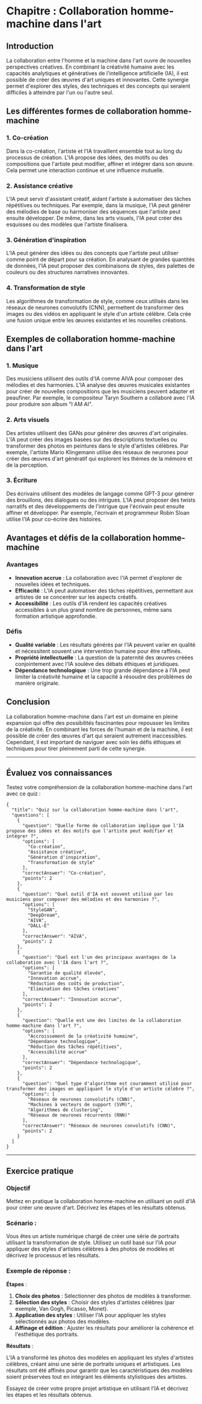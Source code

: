# Chapitre : Collaboration homme-machine dans l'art

## Introduction

La collaboration entre l'homme et la machine dans l'art ouvre de nouvelles perspectives créatives. En combinant la créativité humaine avec les capacités analytiques et génératives de l'intelligence artificielle (IA), il est possible de créer des œuvres d'art uniques et innovantes. Cette synergie permet d'explorer des styles, des techniques et des concepts qui seraient difficiles à atteindre par l'un ou l'autre seul.

## Les différentes formes de collaboration homme-machine

### 1. Co-création

Dans la co-création, l'artiste et l'IA travaillent ensemble tout au long du processus de création. L'IA propose des idées, des motifs ou des compositions que l'artiste peut modifier, affiner et intégrer dans son œuvre. Cela permet une interaction continue et une influence mutuelle.

### 2. Assistance créative

L'IA peut servir d'assistant créatif, aidant l'artiste à automatiser des tâches répétitives ou techniques. Par exemple, dans la musique, l'IA peut générer des mélodies de base ou harmoniser des séquences que l'artiste peut ensuite développer. De même, dans les arts visuels, l'IA peut créer des esquisses ou des modèles que l'artiste finalisera.

### 3. Génération d'inspiration

L'IA peut générer des idées ou des concepts que l'artiste peut utiliser comme point de départ pour sa création. En analysant de grandes quantités de données, l'IA peut proposer des combinaisons de styles, des palettes de couleurs ou des structures narratives innovantes.

### 4. Transformation de style

Les algorithmes de transformation de style, comme ceux utilisés dans les réseaux de neurones convolutifs (CNN), permettent de transformer des images ou des vidéos en appliquant le style d'un artiste célèbre. Cela crée une fusion unique entre les œuvres existantes et les nouvelles créations.

## Exemples de collaboration homme-machine dans l'art

### 1. Musique

Des musiciens utilisent des outils d'IA comme AIVA pour composer des mélodies et des harmonies. L'IA analyse des œuvres musicales existantes pour créer de nouvelles compositions que les musiciens peuvent adapter et peaufiner. Par exemple, le compositeur Taryn Southern a collaboré avec l'IA pour produire son album "I AM AI".

### 2. Arts visuels

Des artistes utilisent des GANs pour générer des œuvres d'art originales. L'IA peut créer des images basées sur des descriptions textuelles ou transformer des photos en peintures dans le style d'artistes célèbres. Par exemple, l'artiste Mario Klingemann utilise des réseaux de neurones pour créer des œuvres d'art génératif qui explorent les thèmes de la mémoire et de la perception.

### 3. Écriture

Des écrivains utilisent des modèles de langage comme GPT-3 pour générer des brouillons, des dialogues ou des intrigues. L'IA peut proposer des twists narratifs et des développements de l'intrigue que l'écrivain peut ensuite affiner et développer. Par exemple, l'écrivain et programmeur Robin Sloan utilise l'IA pour co-écrire des histoires.

## Avantages et défis de la collaboration homme-machine

### Avantages

- **Innovation accrue** : La collaboration avec l'IA permet d'explorer de nouvelles idées et techniques.
- **Efficacité** : L'IA peut automatiser des tâches répétitives, permettant aux artistes de se concentrer sur les aspects créatifs.
- **Accessibilité** : Les outils d'IA rendent les capacités créatives accessibles à un plus grand nombre de personnes, même sans formation artistique approfondie.

### Défis

- **Qualité variable** : Les résultats générés par l'IA peuvent varier en qualité et nécessitent souvent une intervention humaine pour être raffinés.
- **Propriété intellectuelle** : La question de la paternité des œuvres créées conjointement avec l'IA soulève des débats éthiques et juridiques.
- **Dépendance technologique** : Une trop grande dépendance à l'IA peut limiter la créativité humaine et la capacité à résoudre des problèmes de manière originale.

## Conclusion

La collaboration homme-machine dans l'art est un domaine en pleine expansion qui offre des possibilités fascinantes pour repousser les limites de la créativité. En combinant les forces de l'humain et de la machine, il est possible de créer des œuvres d'art qui seraient autrement inaccessibles. Cependant, il est important de naviguer avec soin les défis éthiques et techniques pour tirer pleinement parti de cette synergie.

---

## Évaluez vos connaissances

Testez votre compréhension de la collaboration homme-machine dans l'art avec ce quiz :

```qcm
{
  "title": "Quiz sur la collaboration homme-machine dans l'art",
  "questions": [
    {
      "question": "Quelle forme de collaboration implique que l'IA propose des idées et des motifs que l'artiste peut modifier et intégrer ?",
      "options": [
        "Co-création",
        "Assistance créative",
        "Génération d'inspiration",
        "Transformation de style"
      ],
      "correctAnswer": "Co-création",
      "points": 2
    },
    {
      "question": "Quel outil d'IA est souvent utilisé par les musiciens pour composer des mélodies et des harmonies ?",
      "options": [
        "StyleGAN",
        "DeepDream",
        "AIVA",
        "DALL-E"
      ],
      "correctAnswer": "AIVA",
      "points": 2
    },
    {
      "question": "Quel est l'un des principaux avantages de la collaboration avec l'IA dans l'art ?",
      "options": [
        "Garantie de qualité élevée",
        "Innovation accrue",
        "Réduction des coûts de production",
        "Elimination des tâches créatives"
      ],
      "correctAnswer": "Innovation accrue",
      "points": 2
    },
    {
      "question": "Quelle est une des limites de la collaboration homme-machine dans l'art ?",
      "options": [
        "Accroissement de la créativité humaine",
        "Dépendance technologique",
        "Réduction des tâches répétitives",
        "Accessibilité accrue"
      ],
      "correctAnswer": "Dépendance technologique",
      "points": 2
    },
    {
      "question": "Quel type d'algorithme est couramment utilisé pour transformer des images en appliquant le style d'un artiste célèbre ?",
      "options": [
        "Réseaux de neurones convolutifs (CNN)",
        "Machines à vecteurs de support (SVM)",
        "Algorithmes de clustering",
        "Réseaux de neurones récurrents (RNN)"
      ],
      "correctAnswer": "Réseaux de neurones convolutifs (CNN)",
      "points": 2
    }
  ]
}
```

---

## Exercice pratique

### Objectif

Mettez en pratique la collaboration homme-machine en utilisant un outil d'IA pour créer une œuvre d'art. Décrivez les étapes et les résultats obtenus.

### Scénario :

Vous êtes un artiste numérique chargé de créer une série de portraits utilisant la transformation de style. Utilisez un outil basé sur l'IA pour appliquer des styles d'artistes célèbres à des photos de modèles et décrivez le processus et les résultats.

### Exemple de réponse :

**Étapes** :


1. **Choix des photos** : Sélectionner des photos de modèles à transformer.
2. **Sélection des styles** : Choisir des styles d'artistes célèbres (par exemple, Van Gogh, Picasso, Monet).
3. **Application des styles** : Utiliser l'IA pour appliquer les styles sélectionnés aux photos des modèles.
4. **Affinage et édition** : Ajuster les résultats pour améliorer la cohérence et l'esthétique des portraits.

**Résultats** :

L'IA a transformé les photos des modèles en appliquant les styles d'artistes célèbres, créant ainsi une série de portraits uniques et artistiques. Les résultats ont été affinés pour garantir que les caractéristiques des modèles soient préservées tout en intégrant les éléments stylistiques des artistes.

Essayez de créer votre propre projet artistique en utilisant l'IA et décrivez les étapes et les résultats obtenus.